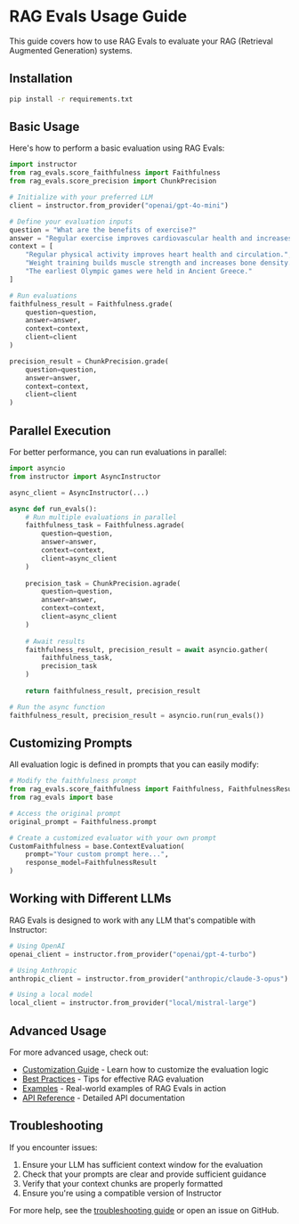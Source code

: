 # RAG Evals Usage Guide

This guide covers how to use RAG Evals to evaluate your RAG (Retrieval Augmented Generation) systems.

## Installation

```bash
pip install -r requirements.txt
```

## Basic Usage

Here's how to perform a basic evaluation using RAG Evals:

```python
import instructor
from rag_evals.score_faithfulness import Faithfulness
from rag_evals.score_precision import ChunkPrecision

# Initialize with your preferred LLM
client = instructor.from_provider("openai/gpt-4o-mini")

# Define your evaluation inputs
question = "What are the benefits of exercise?"
answer = "Regular exercise improves cardiovascular health and increases strength."
context = [
    "Regular physical activity improves heart health and circulation.",
    "Weight training builds muscle strength and increases bone density.",
    "The earliest Olympic games were held in Ancient Greece."
]

# Run evaluations
faithfulness_result = Faithfulness.grade(
    question=question,
    answer=answer,
    context=context,
    client=client
)

precision_result = ChunkPrecision.grade(
    question=question,
    answer=answer,
    context=context,
    client=client
)
```

## Parallel Execution

For better performance, you can run evaluations in parallel:

```python
import asyncio
from instructor import AsyncInstructor

async_client = AsyncInstructor(...)

async def run_evals():
    # Run multiple evaluations in parallel
    faithfulness_task = Faithfulness.agrade(
        question=question,
        answer=answer,
        context=context,
        client=async_client
    )
    
    precision_task = ChunkPrecision.agrade(
        question=question,
        answer=answer,
        context=context,
        client=async_client
    )
    
    # Await results
    faithfulness_result, precision_result = await asyncio.gather(
        faithfulness_task, 
        precision_task
    )
    
    return faithfulness_result, precision_result

# Run the async function
faithfulness_result, precision_result = asyncio.run(run_evals())
```

## Customizing Prompts

All evaluation logic is defined in prompts that you can easily modify:

```python
# Modify the faithfulness prompt
from rag_evals.score_faithfulness import Faithfulness, FaithfulnessResult
from rag_evals import base

# Access the original prompt
original_prompt = Faithfulness.prompt

# Create a customized evaluator with your own prompt
CustomFaithfulness = base.ContextEvaluation(
    prompt="Your custom prompt here...",
    response_model=FaithfulnessResult
)
```

## Working with Different LLMs

RAG Evals is designed to work with any LLM that's compatible with Instructor:

```python
# Using OpenAI
openai_client = instructor.from_provider("openai/gpt-4-turbo")

# Using Anthropic
anthropic_client = instructor.from_provider("anthropic/claude-3-opus")

# Using a local model
local_client = instructor.from_provider("local/mistral-large")
```

## Advanced Usage

For more advanced usage, check out:

- [Customization Guide](customization.md) - Learn how to customize the evaluation logic
- [Best Practices](best_practices.md) - Tips for effective RAG evaluation
- [Examples](examples.md) - Real-world examples of RAG Evals in action
- [API Reference](../api/index.md) - Detailed API documentation

## Troubleshooting

If you encounter issues:

1. Ensure your LLM has sufficient context window for the evaluation
2. Check that your prompts are clear and provide sufficient guidance
3. Verify that your context chunks are properly formatted
4. Ensure you're using a compatible version of Instructor

For more help, see the [troubleshooting guide](troubleshooting.md) or open an issue on GitHub.